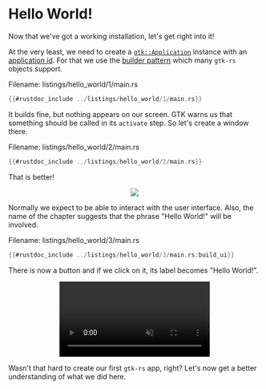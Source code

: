 # Hello World!

Now that we've got a working installation, let's get right into it!

At the very least, we need to create a [`gtk::Application`](../docs/gtk4/struct.Application.html) instance with an [application id](https://developer.gnome.org/documentation/tutorials/application-id.html).
For that we use the [builder pattern](https://rust-unofficial.github.io/patterns/patterns/creational/builder.html) which many `gtk-rs` objects support.

<span class="filename">Filename: listings/hello_world/1/main.rs</span>

```rust ,no_run,noplayground
{{#rustdoc_include ../listings/hello_world/1/main.rs}}
```

It builds fine, but nothing appears on our screen.
GTK warns us that something should be called in its `activate` step.
So let's create a window there.

<span class="filename">Filename: listings/hello_world/2/main.rs</span>

```rust ,no_run,noplayground
{{#rustdoc_include ../listings/hello_world/2/main.rs}}
```
That is better!

<div style="text-align:center"><img src="img/hello_world_empty.png" /></div>

Normally we expect to be able to interact with the user interface.
Also, the name of the chapter suggests that the phrase "Hello World!" will be involved.

<span class="filename">Filename: listings/hello_world/3/main.rs</span>

```rust ,no_run,noplayground
{{#rustdoc_include ../listings/hello_world/3/main.rs:build_ui}}
```
There is now a button and if we click on it, its label becomes "Hello World!".
<div style="text-align:center">
 <video autoplay muted loop>
  <source src="vid/hello_world_button.webm" type="video/webm">
Your browser does not support the video tag.
 </video>
</div>

Wasn't that hard to create our first `gtk-rs` app, right?
Let's now get a better understanding of what we did here.
